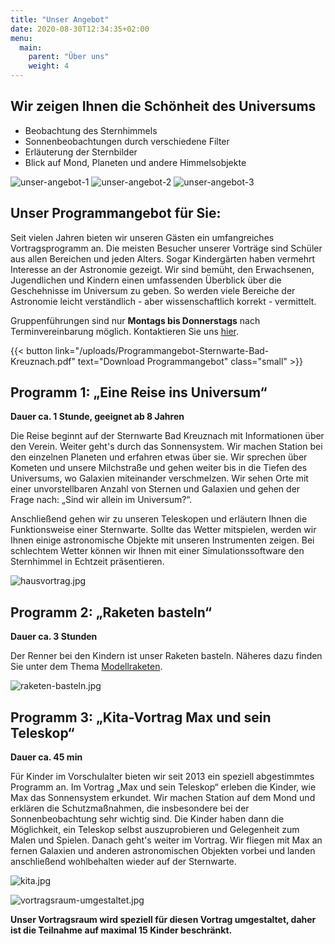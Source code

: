 ```yaml
---
title: "Unser Angebot"
date: 2020-08-30T12:34:35+02:00
menu:
  main:
    parent: "Über uns"
    weight: 4
---
```


## Wir zeigen Ihnen die Schönheit des Universums

- Beobachtung des Sternhimmels
- Sonnenbeobachtungen durch verschiedene Filter
- Erläuterung der Sternbilder
- Blick auf Mond, Planeten und andere Himmelsobjekte

![unser-angebot-1](unser-angebot-1.jpg)
![unser-angebot-2](unser-angebot-2.jpg)
![unser-angebot-3](unser-angebot-3.jpg)

## Unser Programmangebot für Sie:

Seit vielen Jahren bieten wir unseren Gästen ein umfangreiches Vortragsprogramm an. Die meisten Besucher unserer Vorträge sind Schüler aus allen Bereichen und jeden Alters. Sogar Kindergärten haben vermehrt Interesse an der Astronomie gezeigt. Wir sind bemüht, den Erwachsenen, Jugendlichen und Kindern einen umfassenden Überblick über die Geschehnisse im Universum zu geben. So werden viele Bereiche der Astronomie leicht verständlich - aber wissenschaftlich korrekt - vermittelt.

Gruppenführungen sind nur **Montags bis Donnerstags** nach Terminvereinbarung möglich. Kontaktieren Sie uns [hier](/kontakt).

{{< button link="/uploads/Programmangebot-Sternwarte-Bad-Kreuznach.pdf" text="Download Programmangebot" class="small" >}}

## Programm 1: „Eine Reise ins Universum“

**Dauer ca. 1 Stunde, geeignet ab 8 Jahren**

Die Reise beginnt auf der Sternwarte Bad Kreuznach mit Informationen über den Verein. Weiter geht's durch das Sonnensystem. Wir machen Station bei den einzelnen Planeten und erfahren etwas über sie. Wir sprechen über Kometen und unsere Milchstraße und gehen weiter bis in die Tiefen des Universums, wo Galaxien miteinander verschmelzen. Wir sehen Orte mit einer unvorstellbaren Anzahl von Sternen und Galaxien und gehen der Frage nach: „Sind wir allein im Universum?“.

Anschließend gehen wir zu unseren Teleskopen und erläutern Ihnen die Funktionsweise einer Sternwarte. Sollte das Wetter mitspielen, werden wir Ihnen einige astronomische Objekte mit unseren Instrumenten zeigen. Bei schlechtem Wetter können wir Ihnen mit einer Simulationssoftware den
Sternhimmel in Echtzeit präsentieren.

![hausvortrag.jpg](hausvortrag.jpg)

## Programm 2: „Raketen basteln“

**Dauer ca. 3 Stunden**

Der Renner bei den Kindern ist unser Raketen basteln.
Näheres dazu finden Sie unter dem Thema [Modellraketen](/ueber-uns/modellraketen).

![raketen-basteln.jpg](raketen-basteln.jpg)

## Programm 3: „Kita-Vortrag Max und sein Teleskop“

**Dauer ca. 45 min**

Für Kinder im Vorschulalter bieten wir seit 2013 ein speziell abgestimmtes Programm an. Im Vortrag „Max und sein Teleskop“ erleben die Kinder, wie Max das Sonnensystem erkundet. Wir machen Station auf dem Mond und erklären die Schutzmaßnahmen, die insbesondere bei der Sonnenbeobachtung sehr wichtig sind. Die Kinder haben dann die Möglichkeit, ein Teleskop selbst auszuprobieren und Gelegenheit zum Malen und Spielen. Danach geht's weiter im Vortrag. Wir fliegen mit Max an fernen Galaxien und anderen astronomischen Objekten vorbei und landen anschließend wohlbehalten wieder auf der Sternwarte.

![kita.jpg](kita.jpg)

![vortragsraum-umgestaltet.jpg](vortragsraum-umgestaltet.jpg)

**Unser Vortragsraum wird speziell für diesen Vortrag umgestaltet, daher ist die Teilnahme auf maximal 15 Kinder beschränkt.**
